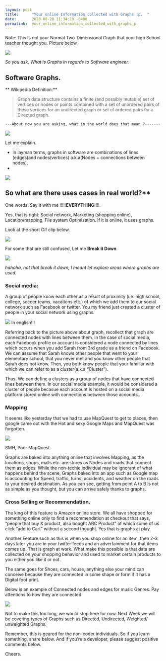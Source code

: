 ```yaml
---
layout: post
title:      "Your online Information collected with Graphs :p.  "
date:       2020-08-28 11:34:28 -0400
permalink:  your_online_information_collected_with_graphs_p
---
```



 

 Note: This is not your Normal Two-Dimensional Graph that your high School teacher thought you. 
Picture below


  ![](https://upload.wikimedia.org/wikipedia/commons/thumb/0/0e/Cartesian-coordinate-system.svg/300px-Cartesian-coordinate-system.svg.png)
    


*So you ask, What is Graphs in regards to Software engineer.*
## Software Graphs.


** Wikipedia Definition:** 
> Graph data structure contains a finite (and possibly mutable) set of vertices or nodes or points combined with a set of unordered pairs of these vertices for an undirected graph or set of ordered pairs for a Directed graph. 
      
    ---About now you are asking, what in the world does that mean ?-------
		
		
![](https://media.giphy.com/media/3oz8xRvtbEPEkhpqq4/giphy.gif)

 Let me explain.

-	In layman terms, graphs in software are combinations of lines (edges)and nodes(vertices) a.k.a(Nodes + connections between nodes). 
-	
![](https://adrianmejia.com/images/graph-parts.jpg)

 

## So what are there uses cases in real world?**

  One words: Say it with me !!!!!**EVERYTHING**!!!!. 

 Yes, that is right: Social network, Marketing (shopping online), Location/mapping, File system Optimization. If it is online, it uses graphs.

 Look at the short Gif clip below.
 
![](https://i.makeagif.com/media/5-06-2015/nMj9Lc.gif)

 For some that are still confused, Let me  **Break it Down**
  
	
![](https://media.giphy.com/media/WtaJAjRuXasijw4BLw/giphy.gif)
 
   *hahaha, not that break it down, I meant let explore areas where graphs are used.*
	 
	 
### Social media:
 A group of people know each other as a result of proximity (i.e. high school, college, soccer teams, vacations etc.) of which we add them to our social network such as Facebook or twitter.  You my friend just created a cluster of people in your social network using graphs.

  ![](https://media.giphy.com/media/jTruwsbiPO98Ek2RYT/giphy.gif) In english!!!

  Referring back to the picture above about graph, recollect that graph are connected nodes with lines between them. In the case of social media, each Facebook profile or account is considered a node connected by lines which occurs when you add Sarah from 3rd grade as a friend on Facebook.   We can assume that Sarah knows other people that went to your elementary school, that you never met and you know other people that Sarah does not know. Then, you both know people that your familiar with  which we can refer to as a cluster(a.k.a “Cluster").
		
Thus, We can define a clusters as a group of nodes that have connected lines between them.   In our social media example, it would be considered a cluster of people becasue each account is hosted on a  social media platform stored online with connections between those accounts.. 

### Mapping
 It seems like yesterday that we  had to use MapQuest to get to places, then google came out with the Hot and sexy Google Maps and MapQuest was forgotten.
 
 ![](https://media2.giphy.com/media/uQbxZH3qg92Ks/source.gif)
 
  SMH, Poor MapQuest. 
	
 Graphs are baked into anything online that involves Mapping, as the locations, shops, malls etc. are stores as Nodes and roads that connect them as edges. While the non-techie individual may be ignorant of what happens behind the scene, Graphs baked into an app such as Google map is accounting for Speed, traffic, turns, accidents, and weather on the roads to your desired destination. As you can see, getting from point A to B is not as simple as you thought, but you can arrive safely thanks to graphs.

###  Cross Selling or Recommendation.
 The king of this feature is Amazon online store. We all have shopped for something online only to find a recommendation at checkout that says, “people that buy X product, also bought ABC Product” of which some of us click “add to Cart” without a second thought.   Yes that is graphs at play.

   Another Feature such as this is when you shop online for an item, then 2-3 days later you are in your twitter feeds and an advertainment for that items comes up. That is graph at work. 
  What make this possible is that data are collected on your shopping behavior and used to market certain products to you either you like it or not. 
    
The same goes for Shoes, cars, house, anything else your mind can conceive because they are connected in some shape or form if it has a Digital foot print.

Below is an example of Connected nodes and edges for music Genres. Pay attentions to how they are connected


![](https://journals.plos.org/plosone/article/figure/image?download&size=large&id=info:doi/10.1371/journal.pone.0155471.g002 )


 
Not to make this too long, we would stop here for now.
Next Week we will be covering types of Graphs such as Directed, Undirected, Weighted/ unweighted  Graphs. 

Remember, this is geared for the non-coder individuals. So if you learn something, share below.  And if you’re a developer, please suggest positive comments below. 

Cheers. 

